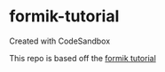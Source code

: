 # formik-tutorial
Created with CodeSandbox

This repo is based off the [formik tutorial](https://jaredpalmer.com/formik/docs/tutorial)